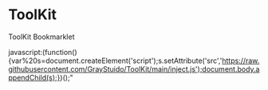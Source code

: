 # ToolKit
ToolKit Bookmarklet

javascript:(function(){var%20s=document.createElement('script');s.setAttribute('src','https://raw.githubusercontent.com/GrayStuido/ToolKit/main/inject.js');document.body.appendChild(s);})();"
